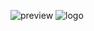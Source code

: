 ![preview](https://github.com/user-attachments/assets/7d2ac167-0546-404b-9a8d-af277912d227)
![logo](https://github.com/user-attachments/assets/cca0b707-5cc6-4408-870e-738d171de226)

